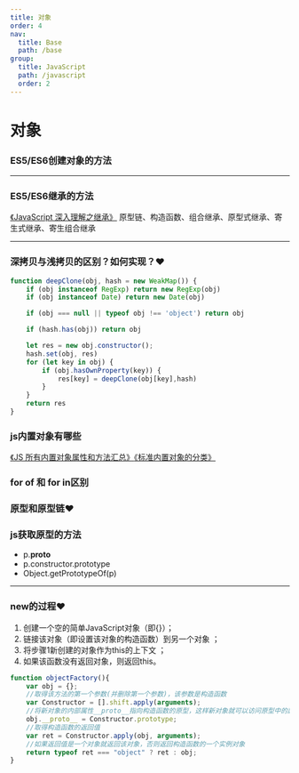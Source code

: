 ```yaml
---
title: 对象
order: 4
nav:
  title: Base
  path: /base
group:
  title: JavaScript
  path: /javascript
  order: 2
---
```


# 对象


### ES5/ES6创建对象的方法

---
### ES5/ES6继承的方法
[《JavaScript 深入理解之继承》](http://cavszhouyou.top/JavaScript%E6%B7%B1%E5%85%A5%E7%90%86%E8%A7%A3%E4%B9%8B%E7%BB%A7%E6%89%BF.html)
原型链、构造函数、组合继承、原型式继承、寄生式继承、寄生组合继承

---
### 深拷贝与浅拷贝的区别？如何实现？❤️
```js
function deepClone(obj, hash = new WeakMap()) {
    if (obj instanceof RegExp) return new RegExp(obj)
    if (obj instanceof Date) return new Date(obj)

    if (obj === null || typeof obj !== 'object') return obj

    if (hash.has(obj)) return obj

    let res = new obj.constructor();
    hash.set(obj, res)
    for (let key in obj) {
        if (obj.hasOwnProperty(key)) {
            res[key] = deepClone(obj[key],hash)
        }
    }
    return res
}
```

### js内置对象有哪些
[《JS 所有内置对象属性和方法汇总》](https://segmentfault.com/a/1190000011467723)[《标准内置对象的分类》](https://developer.mozilla.org/zh-CN/docs/Web/JavaScript/Reference/Global_Objects)

### for of 和 for in区别

### 原型和原型链❤️

### js获取原型的方法

- p.**proto**
- p.constructor.prototype
- Object.getPrototypeOf(p)

--- 

### new的过程❤️

1. 创建一个空的简单JavaScript对象（即{}）；
1. 链接该对象（即设置该对象的构造函数）到另一个对象 ；
1. 将步骤1新创建的对象作为this的上下文 ；
1. 如果该函数没有返回对象，则返回this。
``` js
function objectFactory(){
    var obj = {};
    //取得该方法的第一个参数(并删除第一个参数)，该参数是构造函数
    var Constructor = [].shift.apply(arguments);
    //将新对象的内部属性__proto__指向构造函数的原型，这样新对象就可以访问原型中的属性和方法
    obj.__proto__ = Constructor.prototype;
    //取得构造函数的返回值
    var ret = Constructor.apply(obj, arguments);
    //如果返回值是一个对象就返回该对象，否则返回构造函数的一个实例对象
    return typeof ret === "object" ? ret : obj;
}
```